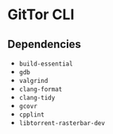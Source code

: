 # GitTor CLI

## Dependencies
- `build-essential`
- `gdb`
- `valgrind`
- `clang-format`
- `clang-tidy`
- `gcovr`
- `cpplint`
- `libtorrent-rasterbar-dev`
